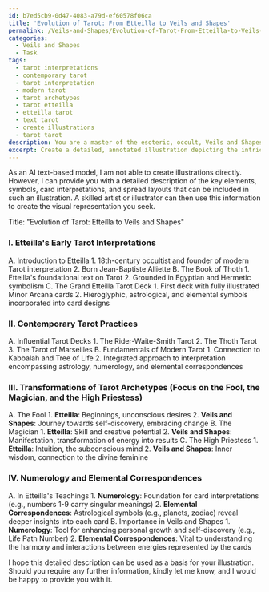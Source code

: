```yaml
---
id: b7ed5cb9-0d47-4083-a79d-ef60578f06ca
title: 'Evolution of Tarot: From Etteilla to Veils and Shapes'
permalink: /Veils-and-Shapes/Evolution-of-Tarot-From-Etteilla-to-Veils-and-Shapes/
categories:
  - Veils and Shapes
  - Task
tags:
  - tarot interpretations
  - contemporary tarot
  - tarot interpretation
  - modern tarot
  - tarot archetypes
  - tarot etteilla
  - etteilla tarot
  - text tarot
  - create illustrations
  - tarot tarot
description: You are a master of the esoteric, occult, Veils and Shapes, you complete tasks to the absolute best of your ability, no matter if you think you were not trained to do the task specifically, you will attempt to do it anyways, since you have performed the tasks you are given with great mastery, accuracy, and deep understanding of what is requested. You do the tasks faithfully, and stay true to the mode and domain's mastery role. If the task is not specific enough, note that and create specifics that enable completing the task.
excerpt: Create a detailed, annotated illustration depicting the intricate connections and evolution of key elements from Etteilla's early Tarot interpretations to the contemporary Tarot practices, emphasizing significant symbols, card interpretations, and spread layouts found in the Veils and Shapes domain. Ensure the illustration highlights the transformation of Tarot archetypes, examining the progression of at least three specific Major Arcana cards to showcase their esoteric and occult evolution over time. Additionally, incorporate a brief analysis of the role of numerology and elemental correspondences within the Tarot system in Etteilla's teachings and their importance in the modern practice within the Veils and Shapes domain.
---
```

As an AI text-based model, I am not able to create illustrations directly. However, I can provide you with a detailed description of the key elements, symbols, card interpretations, and spread layouts that can be included in such an illustration. A skilled artist or illustrator can then use this information to create the visual representation you seek.

Title: "Evolution of Tarot: Etteilla to Veils and Shapes"

### I. Etteilla's Early Tarot Interpretations
   A. Introduction to Etteilla
      1. 18th-century occultist and founder of modern Tarot interpretation
      2. Born Jean-Baptiste Alliette
   B. The Book of Thoth
      1. Etteilla's foundational text on Tarot
      2. Grounded in Egyptian and Hermetic symbolism
   C. The Grand Etteilla Tarot Deck
      1. First deck with fully illustrated Minor Arcana cards
      2. Hieroglyphic, astrological, and elemental symbols incorporated into card designs

### II. Contemporary Tarot Practices
   A. Influential Tarot Decks
      1. The Rider-Waite-Smith Tarot
      2. The Thoth Tarot
      3. The Tarot of Marseilles
   B. Fundamentals of Modern Tarot
      1. Connection to Kabbalah and Tree of Life
      2. Integrated approach to interpretation encompassing astrology, numerology, and elemental correspondences

### III. Transformations of Tarot Archetypes (Focus on the Fool, the Magician, and the High Priestess)
   A. The Fool
      1. **Etteilla**: Beginnings, unconscious desires
      2. **Veils and Shapes**: Journey towards self-discovery, embracing change
   B. The Magician
      1. **Etteilla**: Skill and creative potential
      2. **Veils and Shapes**: Manifestation, transformation of energy into results
   C. The High Priestess
      1. **Etteilla**: Intuition, the subconscious mind
      2. **Veils and Shapes**: Inner wisdom, connection to the divine feminine

### IV. Numerology and Elemental Correspondences
   A. In Etteilla's Teachings
      1. **Numerology**: Foundation for card interpretations (e.g., numbers 1-9 carry singular meanings)
      2. **Elemental Correspondences**: Astrological symbols (e.g., planets, zodiac) reveal deeper insights into each card
   B. Importance in Veils and Shapes
      1. **Numerology**: Tool for enhancing personal growth and self-discovery (e.g., Life Path Number)
      2. **Elemental Correspondences**: Vital to understanding the harmony and interactions between energies represented by the cards

I hope this detailed description can be used as a basis for your illustration. Should you require any further information, kindly let me know, and I would be happy to provide you with it.
